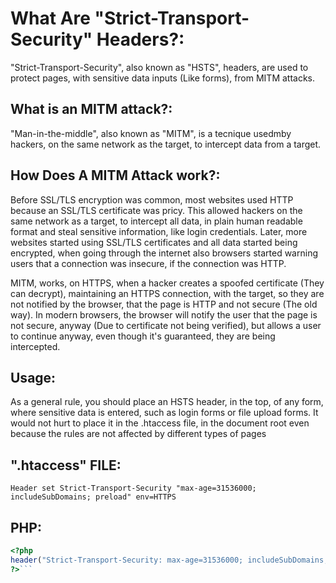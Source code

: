 # What Are "Strict-Transport-Security" Headers?:
"Strict-Transport-Security", also known as "HSTS", headers, are used to protect pages, with sensitive data inputs (Like forms), from MITM attacks.

## What is an MITM attack?:
"Man-in-the-middle", also known as "MITM", is a tecnique usedmby hackers, on the same network as the target, to intercept data from a target.

## How Does A MITM Attack work?:
Before SSL/TLS encryption was common, most websites used HTTP because an SSL/TLS certificate was pricy. This allowed hackers on the same network as a target, to intercept all data, in plain human readable format and steal sensitive information, like login credentials. Later, more websites started using SSL/TLS certificates and all data started being encrypted, when going through the internet also browsers started warning users that a connection was insecure, if the connection was HTTP.

MITM, works, on HTTPS, when a hacker creates a spoofed certificate (They can decrypt), maintaining an HTTPS connection, with the target, so they are not notified by the browser, that the page is HTTP and not secure (The old way). In modern browsers, the browser will notify the user that the page is not secure, anyway (Due to certificate not being verified), but allows a user to continue anyway, even though it's guaranteed, they are being intercepted.

## Usage:
As a general rule, you should place an HSTS header, in the top, of any form, where sensitive data is entered, such as login forms or file upload forms.
It would not hurt to place it in the .htaccess file, in the document root even because the rules are not affected by different types of pages

## ".htaccess" FILE:
`Header set Strict-Transport-Security "max-age=31536000; includeSubDomains; preload" env=HTTPS`

## PHP:
```php
<?php
header("Strict-Transport-Security: max-age=31536000; includeSubDomains; preload");
?>```

